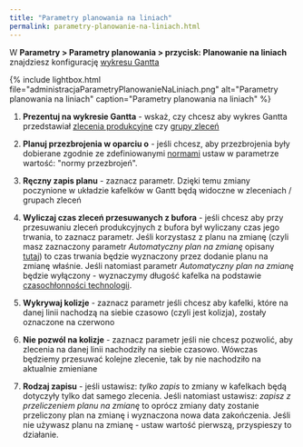 ```yaml
---
title: "Parametry planowania na liniach"
permalink: parametry-planowanie-na-liniach.html 
---
```


W **Parametry > Parametry planowania > przycisk: Planowanie na liniach** znajdziesz konfigurację [wykresu Gantta](/planowanie-na-liniach)

{% include lightbox.html file="administracjaParametryPlanowanieNaLiniach.png" alt="Parametry planowania na liniach" caption="Parametry planowania na liniach" %}

1. **Prezentuj na wykresie Gantta** - wskaż, czy chcesz aby wykres Gantta przedstawiał [zlecenia produkcyjne](/zlecenia-produkcyjne) czy [grupy zleceń](/grupy-zlecen)

2. **Planuj przezbrojenia w oparciu o** - jeśli chcesz, aby przezbrojenia były dobierane zgodnie ze zdefiniowanymi [normami](/normy-przezbrojen) ustaw w parametrze wartość: "normy przezbrojeń". 

3. **Ręczny zapis planu** - zaznacz parametr. Dzięki temu zmiany poczynione w układzie kafelków w Gantt będą widoczne w zleceniach / grupach zleceń

4. **Wyliczaj czas zleceń przesuwanych z bufora** - jeśli chcesz aby przy przesuwaniu zleceń produkcyjnych z bufora był wyliczany czas jego trwania, to zaznacz parametr. Jeśli korzystasz z planu na zmianę (czyli masz zaznaczony parametr _Automatyczny plan na zmianę_ opisany [tutaj](/parametry-zlecen#plan-na-zmianę)) to czas trwania będzie wyznaczony przez dodanie planu na zmianę właśnie. Jeśli natomiast parametr _Automatyczny plan na zmianę_ będzie wyłączony - wyznaczymy długość kafelka na podstawie [czasochłonności technologii](/czasochlonnosc-zlecenia).

5. **Wykrywaj kolizje** - zaznacz parametr jeśli chcesz aby kafelki, które na danej linii nachodzą na siebie czasowo (czyli jest kolizja), zostały oznaczone na czerwono

6. **Nie pozwól na kolizje** - zaznacz parametr jeśli nie chcesz pozwolić, aby zlecenia na danej linii nachodziły na siebie czasowo. Wówczas będziemy przesuwać kolejne zlecenie, tak by nie nachodziło na aktualnie zmieniane 

7. **Rodzaj zapisu** - jeśli ustawisz: _tylko zapis_ to zmiany w kafelkach będą dotyczyły tylko dat samego zlecenia. Jeśli natomiast ustawisz: _zapisz z przeliczeniem planu na zmianę_ to oprócz zmiany daty zostanie przeliczony plan na zmianę i wyznaczona nowa data zakończenia. Jeśli nie używasz planu na zmianę - ustaw wartość pierwszą, przyspieszy to działanie.